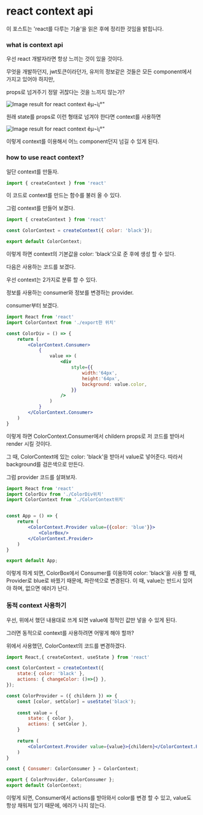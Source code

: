 # react context api

 이 포스트는 'react를 다루는 기술'을 읽은 후에 정리한 것임을 밝힙니다.

### what is context api

우선 react 개발자라면 항상 느끼는 것이 있을 것이다.

무엇을 개발하던지, jwt토큰이라던가, 유저의 정보같은 것들은 모든 component에서 가지고 있어야 하지만,

props로 넘겨주기 정말 귀찮다는  것을 느끼지 않는가?

![Image result for react context êµ¬ì¡°"](https://i.imgur.com/tmOeRAT.png)

원래 state를 props로 이런 형태로 넘겨야 한다면 context를 사용하면

![Image result for react context êµ¬ì¡°"](https://i.imgur.com/iyNKCIz.png)

이렇게 context를 이용해서 어느 component던지 넘길 수 있게 된다.



### how to use react context?

일단 context를 만들자.

```javascript
import { createContext } from 'react'
```

이 코드로 context를 만드는 함수를 불러 올 수 있다.

그럼 context를 만들어 보겠다.

```javascript
import { createContext } from 'react'

const ColorContext = createContext({ color: 'black'});

export default ColorContext;
```

이렇게 하면 context의 기본값을 color: 'black'으로 준 후에 생성 할 수 있다.

다음은 사용하는 코드를 보겠다.

우선 context는 2가지로 분류 할 수 있다.

정보를 사용하는 consumer와 정보를 변경하는 provider.

consumer부터 보겠다.

```jsx
import React from 'react'
import ColorContext from './export한 위치'

const ColorDiv = () => {
	return (
		<ColorContext.Consumer>
			{
				value => (
					<div 
						style={{
							width:'64px',
							height:'64px',
							background: value.color,
						}}
					/>
				)
			}
		</ColorContext.Consumer>
	)
}
```

이렇게 하면 ColorContext.Consumer에서 childern props로 저 코드를 받아서 render 시킬 것이다.

그 때, ColorContext에 있는 color: 'black'을 받아서 value로 넣어준다. 따라서 background를 검은색으로 만든다.

그럼 provider 코드를 살펴보자.

```jsx
import React from 'react'
import ColorDiv from './ColorDiv위치'
import ColorContext from './ColorContext위치'


const App = () => {
	return (
		<ColorContext.Provider value={{color: 'blue'}}>
			<ColorBox/>
		</ColorContext.Provider>
	)
}

export default App;
```

이렇게 하게 되면, ColorBox에서 Consumer를 이용하여 color: 'black'을 사용 할 때, Provider로 blue로 바꿨기 때문에, 파란색으로 변경된다. 이 때, value는 반드시 있어야 하며, 없으면 에러가 난다.



### 동적 context 사용하기

우선, 위에서 했던 내용대로 쓰게 되면 value에 정적인 값만 넣을 수 있게 된다.

그러면 동적으로 context를 사용하려면 어떻게 해야 할까?

 위에서 사용했던, ColorContext의 코드를 변경하겠다.

```jsx
import React,{ createContext, useState } from 'react'

const ColorContext = createContext({
    state:{ color: 'black' },
    actions: { changeColor: ()=>{} },
});

const ColorProvider = ({ childern }) => {
    const [color, setColor] = useState('black');
    
    const value = {
        state: { color },
        actions: { setColor },
    }
    
    return (
    	<ColorContext.Provider value={value}>{childern}</ColorContext.Provider>
    )
}

const { Consumer: ColorConsumer } = ColorContext;

export { ColorProvider, ColorConsumer };
export default ColorContext;
```

이렇게 되면, Consumer에서 actions를 받아와서 color를 변경 할 수 있고, value도 항상 채워져 있기 때문에, 에러가 나지 않는다.	